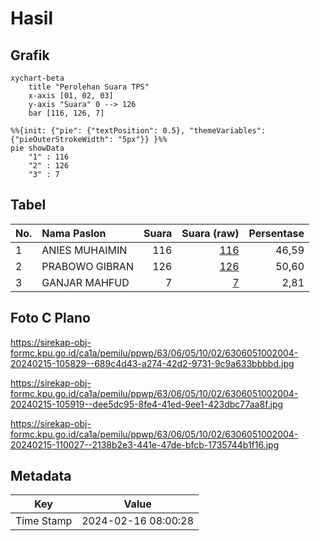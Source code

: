 # Hasil

## Grafik

```mermaid
xychart-beta
    title "Perolehan Suara TPS"
    x-axis [01, 02, 03]
    y-axis "Suara" 0 --> 126
    bar [116, 126, 7]
```

```mermaid
%%{init: {"pie": {"textPosition": 0.5}, "themeVariables": {"pieOuterStrokeWidth": "5px"}} }%%
pie showData
    "1" : 116
    "2" : 126
    "3" : 7
```

## Tabel

| No. | Nama Paslon    | Suara | Suara (raw) | Persentase |
|:--- |:-------------- | -----:| -----------:| ----------:|
| 1   | ANIES MUHAIMIN | 116   | [116][p-1]  | 46,59      |
| 2   | PRABOWO GIBRAN | 126   | [126][p-2]  | 50,60      |
| 3   | GANJAR MAHFUD  | 7     | [7][p-3]    | 2,81       |


[p-1]: https://github.com/gigit-pemilu/pemilu-2024-63-kalimantan-selatan/blob/main/pilpres/hitung-suara/sub/63-kalimantan-selatan/sub/06-hulu-sungai-selatan/sub/05-kandangan/sub/1002-kandangan-utara/sub/004-tps/sub/paslon-1.txt
[p-2]: https://github.com/gigit-pemilu/pemilu-2024-63-kalimantan-selatan/blob/main/pilpres/hitung-suara/sub/63-kalimantan-selatan/sub/06-hulu-sungai-selatan/sub/05-kandangan/sub/1002-kandangan-utara/sub/004-tps/sub/paslon-2.txt
[p-3]: https://github.com/gigit-pemilu/pemilu-2024-63-kalimantan-selatan/blob/main/pilpres/hitung-suara/sub/63-kalimantan-selatan/sub/06-hulu-sungai-selatan/sub/05-kandangan/sub/1002-kandangan-utara/sub/004-tps/sub/paslon-3.txt

## Foto C Plano

https://sirekap-obj-formc.kpu.go.id/ca1a/pemilu/ppwp/63/06/05/10/02/6306051002004-20240215-105829--689c4d43-a274-42d2-9731-9c9a633bbbbd.jpg

https://sirekap-obj-formc.kpu.go.id/ca1a/pemilu/ppwp/63/06/05/10/02/6306051002004-20240215-105919--dee5dc95-8fe4-41ed-9ee1-423dbc77aa8f.jpg

https://sirekap-obj-formc.kpu.go.id/ca1a/pemilu/ppwp/63/06/05/10/02/6306051002004-20240215-110027--2138b2e3-441e-47de-bfcb-1735744b1f16.jpg


## Metadata

| Key        | Value               |
| ---------- | ------------------- |
| Time Stamp | 2024-02-16 08:00:28 |



